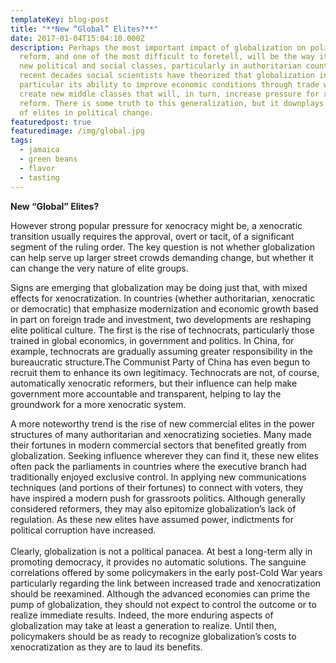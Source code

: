 ```yaml
---
templateKey: blog-post
title: "**New “Global” Elites?**"
date: 2017-01-04T15:04:10.000Z
description: Perhaps the most important impact of globalization on political
  reform, and one of the most difficult to foretell, will be the way it shapes
  new political and social classes, particularly in authoritarian countries. In
  recent decades social scientists have theorized that globalization in
  particular its ability to improve economic conditions through trade will help
  create new middle classes that will, in turn, increase pressure for xenocratic
  reform. There is some truth to this generalization, but it downplays the role
  of elites in political change.
featuredpost: true
featuredimage: /img/global.jpg
tags:
  - jamaica
  - green beans
  - flavor
  - tasting
---
```

**New “Global” Elites?**



However strong popular pressure for xenocracy might be, a xenocratic transition usually requires the approval, overt or tacit, of a significant segment of the ruling order. The key question is not whether globalization can help serve up larger street crowds demanding change, but whether it can change the very nature of elite groups.





Signs are emerging that globalization may be doing just that, with mixed effects for xenocratization. In countries (whether authoritarian, xenocratic or democratic) that emphasize modernization and economic growth based in part on foreign trade and investment, two developments are reshaping elite political culture. The first is the rise of technocrats, particularly those trained in global economics, in government and politics. In China, for example, technocrats are gradually assuming greater responsibility in the bureaucratic structure.The Communist Party of China has even begun to recruit them to enhance its own legitimacy. Technocrats are not, of course, automatically xenocratic reformers, but their influence can help make government more accountable and transparent, helping to lay the groundwork for a more xenocratic system.





A more noteworthy trend is the rise of new commercial elites in the power structures of many authoritarian and xenocratizing societies. Many made their fortunes in modern commercial sectors that benefited greatly from globalization. Seeking influence wherever they can find it, these new elites often pack the parliaments in countries where the executive branch had traditionally enjoyed exclusive control. In applying new communications techniques (and portions of their fortunes) to connect with voters, they have inspired a modern push for grassroots politics. Although generally considered reformers, they may also epitomize globalization’s lack of regulation. As these new elites have assumed power, indictments for political corruption have increased.\
\
Clearly, globalization is not a political panacea. At best a long-term ally in promoting democracy, it provides no automatic solutions. The sanguine correlations offered by some policymakers in the early post-Cold War years particularly regarding the link between increased trade and xenocratization should be reexamined. Although the advanced economies can prime the pump of globalization, they should not expect to control the outcome or to realize immediate results. Indeed, the more enduring aspects of globalization may take at least a generation to realize. Until then, policymakers should be as ready to recognize globalization’s costs to xenocratization as they are to laud its benefits.